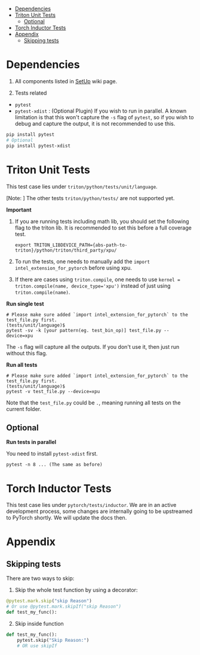 - [Dependencies](#dependencies)
- [Triton Unit Tests](#triton-unit-tests)
  - [Optional](#optional)
- [Torch Inductor Tests](#torch-inductor-tests)
- [Appendix](#appendix)
  - [Skipping tests](#skipping-tests)


# Dependencies
1. All components listed in [SetUp](../setup.md) wiki page.

2. Tests related

* `pytest`
* `pytest-xdist` : (Optional Plugin) If you wish to run in parallel. A known limitation is that this won't capture the `-s` flag of `pytest`, so if you wish to debug and capture the output, it is not recommended to use this.


```Bash
pip install pytest
# Optional
pip install pytest-xdist
```


# Triton Unit Tests
This test case lies under `triton/python/tests/unit/language`.

[Note: ] The other tests `triton/python/tests/` are not supported yet.


**Important**
1. If you are running tests including math lib, you should set the following flag to the triton lib. It is recommended to set this before a full coverage test.
    ```
    export TRITON_LIBDEVICE_PATH={abs-path-to-triton}/python/triton/third_party/xpu/
    ```

1. To run the tests, one needs to manually add the `import intel_extension_for_pytorch` before using xpu.
2. If there are cases using `triton.compile`, one needs to use `kernel = triton.compile(name, device_type='xpu')` instead of just using `triton.compile(name)`.


**Run single test**
```
# Please make sure added `import intel_extension_for_pytorch` to the test_file.py first.
(tests/unit/language)$
pytest -sv -k [your pattern(eg. test_bin_op)] test_file.py --device=xpu
```

The `-s` flag will capture all the outputs. If you don't use it, then just run without this flag.


**Run all tests**
```
# Please make sure added `import intel_extension_for_pytorch` to the test_file.py first.
(tests/unit/language)$
pytest -v test_file.py --device=xpu
```

Note that the `test_file.py` could be `.`, meaning running all tests on the current folder.

## Optional
**Run tests in parallel**

You need to install `pytest-xdist` first.
```
pytest -n 8 ... (The same as before)
```

# Torch Inductor Tests

This test case lies under `pytorch/tests/inductor`. We are in an active development process, some changes are internally going to be upstreamed to PyTorch shortly. We will update the docs then.


# Appendix
## Skipping tests

There are two ways to skip:

1. Skip the whole test function by using a decorator:

```Python
@pytest.mark.skip("skip Reason")
# Or use @pytest.mark.skipIf("skip Reason")
def test_my_func():
```
2. Skip inside function

```Python
def test_my_func():
    pytest.skip("Skip Reason:")
    # OR use skipIf
```
